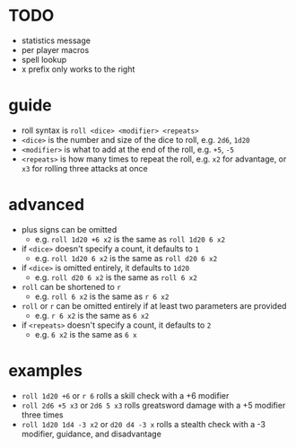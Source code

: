 # TODO
- statistics message
- per player macros
- spell lookup
- x prefix only works to the right

# guide
- roll syntax is `roll <dice> <modifier> <repeats>`
- `<dice>` is the number and size of the dice to roll, e.g. `2d6`, `1d20`
- `<modifier>` is what to add at the end of the roll, e.g. `+5`, `-5`
- `<repeats>` is how many times to repeat the roll, e.g. `x2` for advantage, or `x3` for rolling three attacks at once

# advanced
- plus signs can be omitted
	- e.g. `roll 1d20 +6 x2` is the same as `roll 1d20 6 x2`
- if `<dice>` doesn't specify a count, it defaults to `1`
	- e.g. `roll 1d20 6 x2` is the same as `roll d20 6 x2`
- if `<dice>` is omitted entirely, it defaults to `1d20`
	- e.g. `roll d20 6 x2` is the same as `roll 6 x2`
- `roll` can be shortened to `r`
	- e.g. `roll 6 x2` is the same as `r 6 x2`
- `roll` or `r` can be omitted entirely if at least two parameters are provided
	- e.g. `r 6 x2` is the same as `6 x2`
- if `<repeats>` doesn't specify a count, it defaults to `2`
	- e.g. `6 x2` is the same as `6 x`

# examples
- `roll 1d20 +6` or `r 6` rolls a skill check with a +6 modifier
- `roll 2d6 +5 x3` or `2d6 5 x3` rolls greatsword damage with a +5 modifier three times
- `roll 1d20 1d4 -3 x2` or `d20 d4 -3 x` rolls a stealth check with a -3 modifier, guidance, and disadvantage
